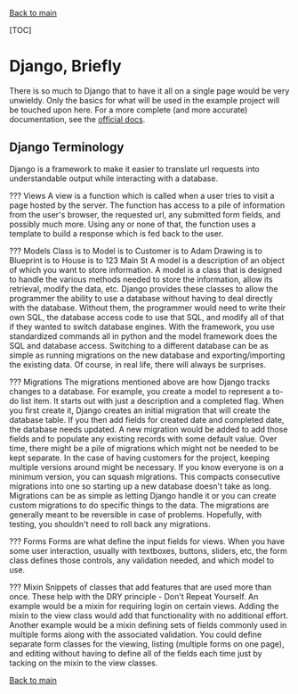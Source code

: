 [Back to main](readme.md)

[TOC]

# Django, Briefly
There is so much to Django that to have it all on a single page would be very unwieldy.  Only the basics for what will be used in the example project will be touched upon here.  For a more complete (and more accurate) documentation, see the [official docs](https://docs.djangoproject.com/en/3.0/).

## Django Terminology
Django is a framework to make it easier to translate url requests into understandable output while interacting with a database.

??? Views
    A view is a function which is called when a user tries to visit a page hosted by the server.  The function has access to a pile of information from the user's browser, the requested url, any submitted form fields, and possibly much more.  Using any or none of that, the function uses a template to build a response which is fed back to the user.  

??? Models
    Class is to Model is to Customer is to Adam
    Drawing is to Blueprint is to House is to 123 Main St
    A model is a description of an object of which you want to store information.  A model is a class that is designed to handle the various methods needed to store the information, allow its retrieval, modify the data, etc.  Django provides these classes to allow the programmer the ability to use a database without having to deal directly with the database.  Without them, the programmer would need to write their own SQL, the database access code to use that SQL, and modify all of that if they wanted to switch database engines.  With the framework, you use standardized commands all in python and the model framework does the SQL and database access.  Switching to a different database can be as simple as running migrations on the new database and exporting/importing the existing data.  Of course, in real life, there will always be surprises.

??? Migrations
    The migrations mentioned above are how Django tracks changes to a database.  For example, you create a model to represent a to-do list item.  It starts out with just a description and a completed flag.  When you first create it, Django creates an initial migration that will create the database table.  If you then add fields for created date and completed date, the database needs updated.  A new migration would be added to add those fields and to populate any existing records with some default value.  Over time, there might be a pile of migrations which might not be needed to be kept separate.  In the case of having customers for the project, keeping multiple versions around might be necessary.  If you know everyone is on a minimum version, you can squash migrations.  This compacts consecutive migrations into one so starting up a new database doesn't take as long.  Migrations can be as simple as letting Django handle it or you can create custom migrations to do specific things to the data.  The migrations are generally meant to be reversible in case of problems.  Hopefully, with testing, you shouldn't need to roll back any migrations.

??? Forms
    Forms are what define the input fields for views.  When you have some user interaction, usually with textboxes, buttons, sliders, etc, the form class defines those controls, any validation needed, and which model to use.

??? Mixin
    Snippets of classes that add features that are used more than once.  These help with the DRY principle - Don't Repeat Yourself.  An example would be a mixin for requiring login on certain views.  Adding the mixin to the view class would add that functionality with no additional effort.  Another example would be a mixin defining sets of fields commonly used in multiple forms along with the associated validation.  You could define separate form classes for the viewing, listing (multiple forms on one page), and editing without having to define all of the fields each time just by tacking on the mixin to the view classes.

[Back to main](readme.md)